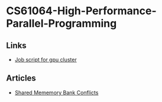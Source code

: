 # CS61064-High-Performance-Parallel-Programming

## Links
- [Job script for gpu cluster](http://qcd.phys.cmu.edu/QCDcluster/pbs/run_serial.html)

## Articles
- [Shared Mememory Bank Conflicts](http://cuda-programming.blogspot.com/2013/02/bank-conflicts-in-shared-memory-in-cuda.html)
